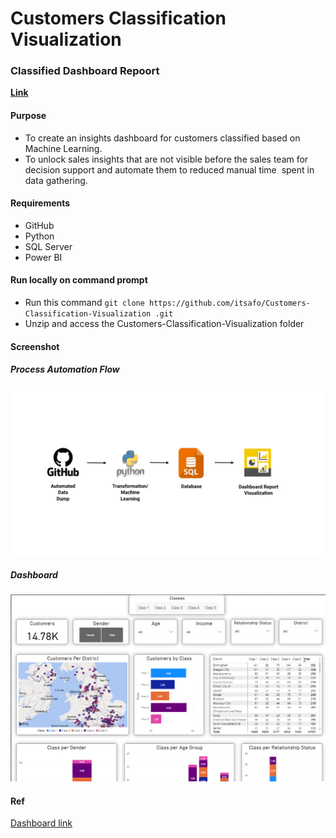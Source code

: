 # Customers Classification Visualization

### Classified Dashboard Repoort
**[Link](https://dataanalyst.afolabi.tk/computer-hardware-manufacturer/#dashboard)**


#### Purpose
+ To create an insights dashboard for customers classified based on Machine Learning.
+ To unlock sales insights that are not visible before the sales team for decision support and automate them to reduced manual time  spent in data gathering.


#### Requirements
+ GitHub
+ Python
+ SQL Server
+ Power BI


#### Run locally on command prompt
+ Run this command `git clone https://github.com/itsafo/Customers-Classification-Visualization
.git`
+ Unzip and access the Customers-Classification-Visualization
 folder


#### Screenshot
##### Process Automation Flow
![](https://github.com/itsafo/Customers-Classification-Visualization/blob/main/images/Process%20Automation%20Flow.png)

##### Dashboard 
![](https://github.com/itsafo/Customers-Classification-Visualization/blob/main/images/Dashboard%20Report.png)



#### Ref
<a href="https://dataanalyst.afolabi.tk/computer-hardware-manufacturer/#dashboard" target="_blank">Dashboard link</a>

